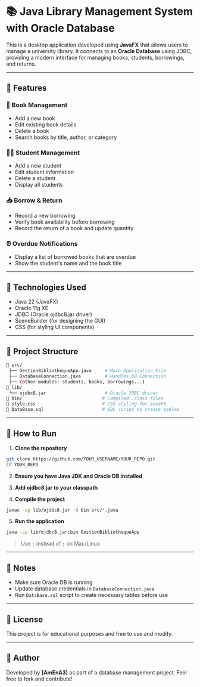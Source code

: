 # 📚 Java Library Management System with Oracle Database

This is a desktop application developed using **JavaFX** that allows users to manage a university library. It connects to an **Oracle Database** using JDBC, providing a modern interface for managing books, students, borrowings, and returns.

---

## 🚀 Features

### 📘 Book Management
- Add a new book
- Edit existing book details
- Delete a book
- Search books by title, author, or category

### 👨‍🎓 Student Management
- Add a new student
- Edit student information
- Delete a student
- Display all students

### 📥 Borrow & Return
- Record a new borrowing
- Verify book availability before borrowing
- Record the return of a book and update quantity

### ⏰ Overdue Notifications
- Display a list of borrowed books that are overdue
- Show the student's name and the book title

---

## 🧰 Technologies Used

- Java 22 (JavaFX)
- Oracle 11g XE
- JDBC (Oracle ojdbc8.jar driver)
- SceneBuilder (for designing the GUI)
- CSS (for styling UI components)

---

## 📂 Project Structure

```bash
📁 src/
 ├── GestionBibliothequeApp.java     # Main Application File
 ├── DatabaseConnection.java         # Handles DB Connection
 ├── (other modules: students, books, borrowings...)
📁 lib/
 └── ojdbc8.jar                      # Oracle JDBC driver
📁 bin/                              # Compiled .class files
📄 style.css                         # CSS styling for JavaFX
📄 DataBase.sql                      # SQL script to create tables
```

---

## 🏁 How to Run

1. **Clone the repository**
```bash
git clone https://github.com/YOUR_USERNAME/YOUR_REPO.git
cd YOUR_REPO
```

2. **Ensure you have Java JDK and Oracle DB installed**

3. **Add ojdbc8.jar to your classpath**

4. **Compile the project**
```bash
javac -cp lib/ojdbc8.jar -d bin src/*.java
```

5. **Run the application**
```bash
java -cp lib/ojdbc8.jar;bin GestionBibliothequeApp
```

> Use `:` instead of `;` on Mac/Linux

---

## 📌 Notes

- Make sure Oracle DB is running
- Update database credentials in `DatabaseConnection.java`
- Run `DataBase.sql` script to create necessary tables before use

---

## 📄 License

This project is for educational purposes and free to use and modify.

---

## 🙌 Author

Developed by **[AmEnA3]** as part of a database management project.
Feel free to fork and contribute!

